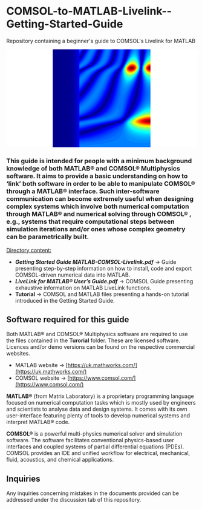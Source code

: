 # COMSOL-to-MATLAB-Livelink--Getting-Started-Guide
Repository containing a beginner's guide to COMSOL's Livelink for MATLAB

![](Tutorial/data_line.png)

### This guide is intended for people with a minimum background knowledge of both MATLAB® and COMSOL® Multiphysics software. It aims to provide a basic understanding on how to ‘link’ both software in order to be able to manipulate COMSOL® through a MATLAB® interface. Such inter-software communication can become extremely useful when designing complex systems which involve both numerical computation through MATLAB® and numerical solving through COMSOL® , e.g., systems that require computational steps between simulation iterations and/or ones whose complex geometry can be parametrically built.

<ins>Directory content:</ins>

* **_Getting Started Guide MATLAB-COMSOL-Livelink.pdf_** $\rightarrow$ Guide presenting step-by-step information on how to install, code and export COMSOL-driven numerical data into MATLAB.
* **_LiveLink for MATLAB® User’s Guide.pdf_** $\rightarrow$ COMSOL Guide presenting exhaustive information on MATLAB LiveLink functions.
* **Tutorial** $\rightarrow$ COMSOL and MATLAB files presenting a hands-on tutorial introduced in the Getting Started Guide.

## Software required for this guide

Both MATLAB® and COMSOL® Multiphysics software are required to use the files contained in the **Turorial** folder. These are licensed software. Licences and/or demo versions can be found on the respective commercial websites. 

* MATLAB website $\rightarrow$ [https://uk.mathworks.com/](https://uk.mathworks.com/)
* COMSOL website $\rightarrow$ [https://www.comsol.com/](https://www.comsol.com/)

**MATLAB®** (from Matrix Laboratory) is a proprietary programming language focused on numerical computation tasks which is mostly used by engineers and
scientists to analyse data and design systems. It comes with its own user-interface featuring plenty of tools to develop numerical systems and interpret
MATLAB® code.

**COMSOL®** is a powerful multi-physics numerical solver and simulation software. The software facilitates conventional physics-based user interfaces and coupled systems of partial differential equations (PDEs). COMSOL provides an IDE and unified workflow for electrical, mechanical, fluid, acoustics, and chemical applications.

## Inquiries

Any inquiries concerning mistakes in the documents provided can be addressed under the discussion tab of this repository.


